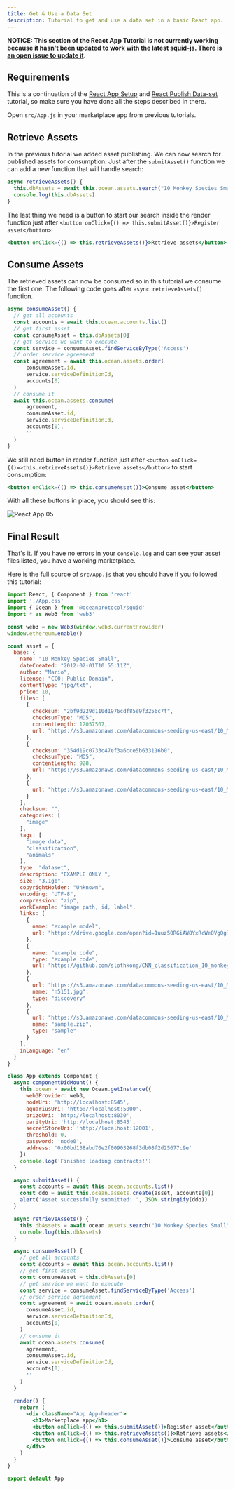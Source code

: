 ```yaml
---
title: Get & Use a Data Set
description: Tutorial to get and use a data set in a basic React app.
---
```


**NOTICE: This section of the React App Tutorial is not currently working because it hasn't been updated to work with the latest squid-js. There is [an open issue to update it](https://github.com/oceanprotocol/docs/issues/181).**

## Requirements

This is a continuation of the [React App Setup](/tutorials/react-setup/) and [React Publish Data-set](/tutorials/react-publish-data-set/) tutorial, so make sure you have done all the steps described in there.

Open `src/App.js` in your marketplace app from previous tutorials.

## Retrieve Assets

In the previous tutorial we added asset publishing. We can now search for published assets for consumption. Just after the `submitAsset()` function we can add a new function that will handle search:

```js
async retrieveAssets() {
  this.dbAssets = await this.ocean.assets.search("10 Monkey Species Small")
  console.log(this.dbAssets)
}
```

The last thing we need is a button to start our search inside the render function just after `<button onClick={() => this.submitAsset()}>Register asset</button>`:

```jsx
<button onClick={() => this.retrieveAssets()}>Retrieve assets</button>
```

## Consume Assets

The retrieved assets can now be consumed so in this tutorial we consume the first one. The following code goes after `async retrieveAssets()` function.

```js
async consumeAsset() {
  // get all accounts
  const accounts = await this.ocean.accounts.list()
  // get first asset
  const consumeAsset = this.dbAssets[0]
  // get service we want to execute
  const service = consumeAsset.findServiceByType('Access')
  // order service agreement
  const agreement = await this.ocean.assets.order(
      consumeAsset.id,
      service.serviceDefinitionId,
      accounts[0]
  )
  // consume it
  await this.ocean.assets.consume(
      agreement,
      consumeAsset.id,
      service.serviceDefinitionId,
      accounts[0],
      ''
  )
}
```

We still need button in render function just after `<button onClick={()=>this.retrieveAssets()}>Retrieve assets</button>` to start consumption:

```jsx
<button onClick={() => this.consumeAsset()}>Consume asset</button>
```

With all these buttons in place, you should see this:

![React App 05](images/react-app-05.png)

## Final Result

That's it. If you have no errors in your `console.log` and can see your asset files listed, you have a working marketplace.

Here is the full source of `src/App.js` that you should have if you followed this tutorial:

```jsx
import React, { Component } from 'react'
import './App.css'
import { Ocean } from '@oceanprotocol/squid'
import * as Web3 from 'web3'

const web3 = new Web3(window.web3.currentProvider)
window.ethereum.enable()

const asset = {
  base: {
    name: "10 Monkey Species Small",
    dateCreated: "2012-02-01T10:55:11Z",
    author: "Mario",
    license: "CC0: Public Domain",
    contentType: "jpg/txt",
    price: 10,
    files: [
      {
        checksum: "2bf9d229d110d1976cdf85e9f3256c7f",
        checksumType: "MD5",
        contentLength: 12057507,
        url: "https://s3.amazonaws.com/datacommons-seeding-us-east/10_Monkey_Species_Small/assets/training.zip"
      },
      {
        checksum: "354d19c0733c47ef3a6cce5b633116b0",
        checksumType: "MD5",
        contentLength: 928,
        url: "https://s3.amazonaws.com/datacommons-seeding-us-east/10_Monkey_Species_Small/assets/monkey_labels.txt"
      },
      {
        url: "https://s3.amazonaws.com/datacommons-seeding-us-east/10_Monkey_Species_Small/assets/validation.zip"
      }
    ],
    checksum: "",
    categories: [
      "image"
    ],
    tags: [
      "image data",
      "classification",
      "animals"
    ],
    type: "dataset",
    description: "EXAMPLE ONLY ",
    size: "3.1gb",
    copyrightHolder: "Unknown",
    encoding: "UTF-8",
    compression: "zip",
    workExample: "image path, id, label",
    links: [
      {
        name: "example model",
        url: "https://drive.google.com/open?id=1uuz50RGiAW8YxRcWeQVgQglZpyAebgSM"
      },
      {
        name: "example code",
        type: "example code",
        url: "https://github.com/slothkong/CNN_classification_10_monkey_species"
      },
      {
        url: "https://s3.amazonaws.com/datacommons-seeding-us-east/10_Monkey_Species_Small/links/discovery/n5151.jpg",
        name: "n5151.jpg",
        type: "discovery"
      },
      {
        url: "https://s3.amazonaws.com/datacommons-seeding-us-east/10_Monkey_Species_Small/links/sample/sample.zip",
        name: "sample.zip",
        type: "sample"
      }
    ],
    inLanguage: "en"
  }
}

class App extends Component {
  async componentDidMount() {
    this.ocean = await new Ocean.getInstance({
      web3Provider: web3,
      nodeUri: 'http://localhost:8545',
      aquariusUri: 'http://localhost:5000',
      brizoUri: 'http://localhost:8030',
      parityUri: 'http://localhost:8545',
      secretStoreUri: 'http://localhost:12001',
      threshold: 0,
      password: 'node0',
      address: '0x00bd138abd70e2f00903268f3db08f2d25677c9e'
    })
    console.log('Finished loading contracts!')
  }

  async submitAsset() {
    const accounts = await this.ocean.accounts.list()
    const ddo = await this.ocean.assets.create(asset, accounts[0])
    alert('Asset successfully submitted: ', JSON.stringify(ddo))
  }

  async retrieveAssets() {
    this.dbAssets = await ocean.assets.search("10 Monkey Species Small")
    console.log(this.dbAssets)
  }

  async consumeAsset() {
    // get all accounts
    const accounts = await this.ocean.accounts.list()
    // get first asset
    const consumeAsset = this.dbAssets[0]
    // get service we want to execute
    const service = consumeAsset.findServiceByType('Access')
    // order service agreement
    const agreement = await ocean.assets.order(
      consumeAsset.id,
      service.serviceDefinitionId,
      accounts[0]
    )
    // consume it
    await ocean.assets.consume(
      agreement,
      consumeAsset.id,
      service.serviceDefinitionId,
      accounts[0],
      ''
    )
  }

  render() {
    return (
      <div className="App App-header">
        <h1>Marketplace app</h1>
        <button onClick={() => this.submitAsset()}>Register asset</button>
        <button onClick={() => this.retrieveAssets()}>Retrieve assets</button>
        <button onClick={() => this.consumeAsset()}>Consume asset</button>
      </div>
    )
  }
}

export default App
```
